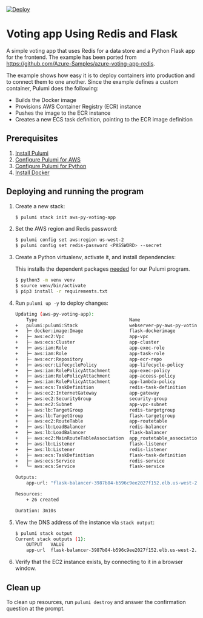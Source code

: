 [![Deploy](https://get.pulumi.com/new/button.svg)](https://app.pulumi.com/new)

# Voting app Using Redis and Flask

A simple voting app that uses Redis for a data store and a Python Flask app for the frontend. The example has been ported from https://github.com/Azure-Samples/azure-voting-app-redis.

The example shows how easy it is to deploy containers into production and to connect them to one another. Since the example defines a custom container, Pulumi does the following:
- Builds the Docker image
- Provisions AWS Container Registry (ECR) instance
- Pushes the image to the ECR instance
- Creates a new ECS task definition, pointing to the ECR image definition

## Prerequisites

1. [Install Pulumi](https://www.pulumi.com/docs/get-started/install/)
1. [Configure Pulumi for AWS](https://www.pulumi.com/docs/intro/cloud-providers/aws/setup/)
1. [Configure Pulumi for Python](https://www.pulumi.com/docs/intro/languages/python/)
1. [Install Docker](https://docs.docker.com/engine/installation/)

## Deploying and running the program

1. Create a new stack:

    ```bash
    $ pulumi stack init aws-py-voting-app
    ```

1. Set the AWS region and Redis password:

    ```bash
    $ pulumi config set aws:region us-west-2
    $ pulumi config set redis-password <PASSWORD> --secret
    ```

1. Create a Python virtualenv, activate it, and install dependencies:

    This installs the dependent packages [needed](https://www.pulumi.com/docs/intro/concepts/how-pulumi-works/) for our Pulumi program.

    ```bash
    $ python3 -m venv venv
    $ source venv/bin/activate
    $ pip3 install -r requirements.txt
    ```

1. Run `pulumi up -y` to deploy changes:
    ```bash
    Updating (aws-py-voting-app):
        Type                                  Name                            Status      Info
    +   pulumi:pulumi:Stack                   webserver-py-aws-py-voting-app  created     
    +   ├─ docker:image:Image                 flask-dockerimage               created     
    +   ├─ aws:ec2:Vpc                        app-vpc                         created     
    +   ├─ aws:ecs:Cluster                    app-cluster                     created     
    +   ├─ aws:iam:Role                       app-exec-role                   created     
    +   ├─ aws:iam:Role                       app-task-role                   created     
    +   ├─ aws:ecr:Repository                 app-ecr-repo                    created     
    +   ├─ aws:ecr:LifecyclePolicy            app-lifecycle-policy            created     
    +   ├─ aws:iam:RolePolicyAttachment       app-exec-policy                 created     
    +   ├─ aws:iam:RolePolicyAttachment       app-access-policy               created     
    +   ├─ aws:iam:RolePolicyAttachment       app-lambda-policy               created     
    +   ├─ aws:ecs:TaskDefinition             redis-task-definition           created     
    +   ├─ aws:ec2:InternetGateway            app-gateway                     created     
    +   ├─ aws:ec2:SecurityGroup              security-group                  created     
    +   ├─ aws:ec2:Subnet                     app-vpc-subnet                  created     
    +   ├─ aws:lb:TargetGroup                 redis-targetgroup               created     
    +   ├─ aws:lb:TargetGroup                 flask-targetgroup               created     
    +   ├─ aws:ec2:RouteTable                 app-routetable                  created     
    +   ├─ aws:lb:LoadBalancer                redis-balancer                  created     
    +   ├─ aws:lb:LoadBalancer                flask-balancer                  created     
    +   ├─ aws:ec2:MainRouteTableAssociation  app_routetable_association      created     
    +   ├─ aws:lb:Listener                    flask-listener                  created     
    +   ├─ aws:lb:Listener                    redis-listener                  created     
    +   ├─ aws:ecs:TaskDefinition             flask-task-definition           created     
    +   ├─ aws:ecs:Service                    redis-service                   created     
    +   └─ aws:ecs:Service                    flask-service                   created     

    Outputs:
        app-url: "flask-balancer-3987b84-b596c9ee2027f152.elb.us-west-2.amazonaws.com"

    Resources:
        + 26 created

    Duration: 3m10s
    ```

1. View the DNS address of the instance via `stack output`:

    ```bash
    $ pulumi stack output
    Current stack outputs (1):
        OUTPUT   VALUE
        app-url  flask-balancer-3987b84-b596c9ee2027f152.elb.us-west-2.amazonaws.com

    ```

1.  Verify that the EC2 instance exists, by connecting to it in a browser window.

## Clean up

To clean up resources, run `pulumi destroy` and answer the confirmation question at the prompt.
